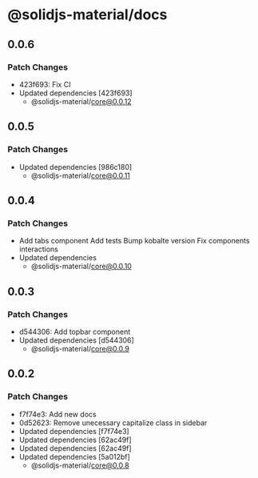 # @solidjs-material/docs

## 0.0.6

### Patch Changes

- 423f693: Fix CI
- Updated dependencies [423f693]
  - @solidjs-material/core@0.0.12

## 0.0.5

### Patch Changes

- Updated dependencies [986c180]
  - @solidjs-material/core@0.0.11

## 0.0.4

### Patch Changes

- Add tabs component
  Add tests
  Bump kobalte version
  Fix components interactions
- Updated dependencies
  - @solidjs-material/core@0.0.10

## 0.0.3

### Patch Changes

- d544306: Add topbar component
- Updated dependencies [d544306]
  - @solidjs-material/core@0.0.9

## 0.0.2

### Patch Changes

- f7f74e3: Add new docs
- 0d52623: Remove unecessary capitalize class in sidebar
- Updated dependencies [f7f74e3]
- Updated dependencies [62ac49f]
- Updated dependencies [62ac49f]
- Updated dependencies [5a012bf]
  - @solidjs-material/core@0.0.8
